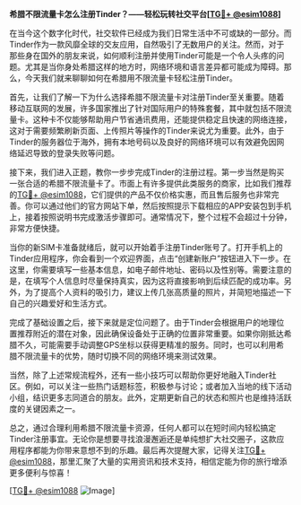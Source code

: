 **希腊不限流量卡怎么注册Tinder？——轻松玩转社交平台[[TG💪+ @esim1088](https://t.me/s/esim1088)]**

在当今这个数字化时代，社交软件已经成为我们日常生活中不可或缺的一部分。而Tinder作为一款风靡全球的交友应用，自然吸引了无数用户的关注。然而，对于那些身在国外的朋友来说，如何顺利注册并使用Tinder可能是一个令人头疼的问题。尤其是当你身处希腊这样的地方时，网络环境和语言差异都可能成为障碍。那么，今天我们就来聊聊如何在希腊用不限流量卡轻松注册Tinder。

首先，让我们了解一下为什么选择希腊不限流量卡对注册Tinder至关重要。随着移动互联网的发展，许多国家推出了针对国际用户的特殊套餐，其中就包括不限流量卡。这种卡不仅能够帮助用户节省通讯费用，还能提供稳定且快速的网络连接，这对于需要频繁刷新页面、上传照片等操作的Tinder来说尤为重要。此外，由于Tinder的服务器位于海外，拥有本地号码以及良好的网络环境可以有效避免因网络延迟导致的登录失败等问题。

接下来，我们进入正题，教你一步步完成Tinder的注册过程。第一步当然是购买一张合适的希腊不限流量卡了。市面上有许多提供此类服务的商家，比如我们推荐的[TG💪+ @esim1088](https://t.me/s/esim1088)，它们提供的产品不仅价格实惠，而且售后服务也非常完善。你可以通过他们的官方网站下单，然后按照提示下载相应的APP安装包到手机上，接着按照说明书完成激活步骤即可。通常情况下，整个过程不会超过十分钟，非常方便快捷。

当你的新SIM卡准备就绪后，就可以开始着手注册Tinder账号了。打开手机上的Tinder应用程序，你会看到一个欢迎界面，点击“创建新账户”按钮进入下一步。在这里，你需要填写一些基本信息，如电子邮件地址、密码以及性别等。需要注意的是，在填写个人信息时尽量保持真实，因为这将直接影响到后续匹配的成功率。另外，为了提高个人资料的吸引力，建议上传几张高质量的照片，并简短地描述一下自己的兴趣爱好和生活方式。

完成了基础设置之后，接下来就是定位问题了。由于Tinder会根据用户的地理位置推荐附近的潜在对象，因此确保设备处于正确的位置非常重要。如果你刚抵达希腊不久，可能需要手动调整GPS坐标以获得更精准的服务。同时，也可以利用希腊不限流量卡的优势，随时切换不同的网络环境来测试效果。

当然，除了上述常规流程外，还有一些小技巧可以帮助你更好地融入Tinder社区。例如，可以关注一些热门话题标签，积极参与讨论；或者加入当地的线下活动小组，结识更多志同道合的朋友。此外，定期更新自己的状态和照片也是维持活跃度的关键因素之一。

总之，通过合理利用希腊不限流量卡资源，任何人都可以在短时间内轻松搞定Tinder注册事宜。无论你是想要寻找浪漫邂逅还是单纯想扩大社交圈子，这款应用程序都能为你带来意想不到的乐趣。最后再次提醒大家，记得关注[TG💪+ @esim1088](https://t.me/s/esim1088)，那里汇聚了大量的实用资讯和技术支持，相信定能为你的旅行增添更多便利与惊喜！

[[TG💪+ @esim1088](https://t.me/s/esim1088) ![Image](https://i.postimg.cc/4NQfJmqS/Snipaste-2025-05-13-00-14-12.png)]